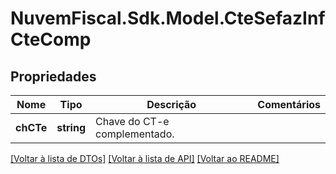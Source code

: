 # NuvemFiscal.Sdk.Model.CteSefazInfCteComp

## Propriedades

Nome | Tipo | Descrição | Comentários
------------ | ------------- | ------------- | -------------
**chCTe** | **string** | Chave do CT-e complementado. | 

[[Voltar à lista de DTOs]](../README.md#documentation-for-models) [[Voltar à lista de API]](../README.md#documentation-for-api-endpoints) [[Voltar ao README]](../README.md)


